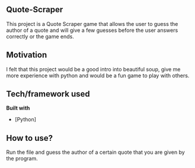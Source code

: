## Quote-Scraper
This project is a Quote Scraper game that allows the user to guess the author of a quote and 
will give a few guesses before the user answers correctly or the game ends.
## Motivation
I felt that this project would be a good intro into beautiful soup, give me more experience with python and would be a fun game to play with others.
## Tech/framework used

<b>Built with</b>
- [Python]

## How to use?
Run the file and guess the author of a certain quote that you are given by the program.

